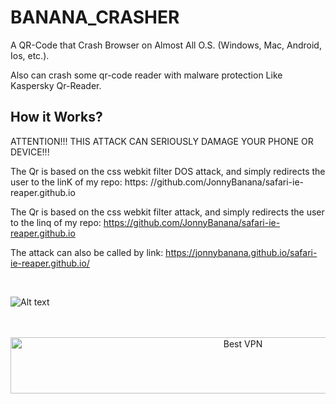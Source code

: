# BANANA_CRASHER
A QR-Code that Crash Browser on Almost All O.S. (Windows, Mac, Android, Ios, etc.). 

Also can crash some qr-code reader with malware protection Like Kaspersky Qr-Reader.



<h2> How it Works?</h2>

ATTENTION!!! THIS ATTACK CAN SERIOUSLY 
DAMAGE YOUR PHONE OR DEVICE!!!

The Qr is based on the css webkit filter DOS attack, and simply redirects the user to the linK of my repo: https: //github.com/JonnyBanana/safari-ie-reaper.github.io


The Qr is based on the css webkit filter attack, and simply redirects the user to the linq of my repo: https://github.com/JonnyBanana/safari-ie-reaper.github.io

The attack can also be called by link: https://jonnybanana.github.io/safari-ie-reaper.github.io/


</BR>

![Alt text](https://raw.githubusercontent.com/JonnyBanana/BANANA_CRASHER/main/BANANA_CRASHER/BANANA%20CRASHER.png)

</BR>




</BR>
<!-- Banner -->
<div align="center">
<a href="https://www.purevpn.com/order-now.php?aff=44922&amp;a_bid=bbd0f893" target="_blank" ><img src="https://affiliates.purevpn.com/accounts/default1/6hb82wqa2l/bbd0f893.jpg" alt="Best VPN" title="Best VPN" width="728" height="90" /></a>
</BR></BR>
</div>
